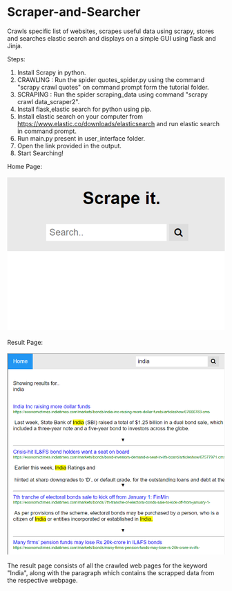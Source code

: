 # Scraper-and-Searcher
Crawls specific list of websites, scrapes useful data using scrapy, stores and searches elastic search and displays on a simple GUI using flask and Jinja.

Steps:
1. Install Scrapy in python.
2. CRAWLING : Run the spider quotes_spider.py using the command "scrapy crawl quotes" on command prompt form the tutorial folder.
3. SCRAPING : Run the spider scraping_data using command "scrapy crawl data_scraper2".
4. Install flask,elastic search for python using pip.
5. Install elastic search on your computer from https://www.elastic.co/downloads/elasticsearch and run elastic search in command prompt.
6. Run main.py present in user_interface folder.
7. Open the link provided in the output.
8. Start Searching!

Home Page:
</br>
</br>
<img src="https://github.com/MohitSinghvi/Scraper-and-Searcher/blob/master/Screenshots/main-page.PNG?raw=true"></img>
</br>
</br>
Result Page:
</br>
</br>
<img src="https://github.com/MohitSinghvi/Scraper-and-Searcher/blob/master/Screenshots/resultPage.PNG?raw=true"></img>

<p> The result page consists of all the crawled web pages for the keyword "India", along with the paragraph which contains the scrapped data from the respective webpage.</p>
